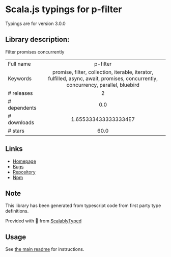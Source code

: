 
# Scala.js typings for p-filter

Typings are for version 3.0.0

## Library description:
Filter promises concurrently

|                    |                 |
| ------------------ | :-------------: |
| Full name          | p-filter |
| Keywords           | promise, filter, collection, iterable, iterator, fulfilled, async, await, promises, concurrently, concurrency, parallel, bluebird |
| # releases         | 2 |
| # dependents       | 0.0 |
| # downloads        | 1.6553334333333334E7 |
| # stars            | 60.0 |

## Links
- [Homepage](https://github.com/sindresorhus/p-filter#readme)
- [Bugs](https://github.com/sindresorhus/p-filter/issues)
- [Repository](https://github.com/sindresorhus/p-filter)
- [Npm](https://www.npmjs.com/package/p-filter)
    


## Note
This library has been generated from typescript code from first party type definitions.

Provided with :purple_heart: from [ScalablyTyped](https://github.com/oyvindberg/ScalablyTyped)

## Usage
See [the main readme](../../readme.md) for instructions.


